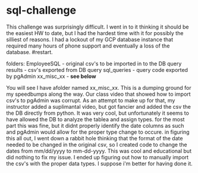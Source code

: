# sql-challenge
This challenge was surprisingly difficult.  I went in to it thinking it should be the easiest HW to date, but I had the hardest time with it for possibly the silliest of reasons.  I had a lockout of my GCP database instance that required many hours of phone support and eventually a loss of the database. #restart.


folders:
EmployeeSQL - original csv's to be imported in to the DB
query results - csv's exported from DB query
sql_queries - query code exported by pgAdmin
xx_misc_xx - **see below**


You will see I have afolder named xx_misc_xx.  This is a dumping ground for my speedbumps along the way.  Our class video that showed how to import csv's to pgAdmin was corrupt.  As an attempt to make up for that, my instructor added a suplimantal video, but got fancier and added the csv the the DB directly from python.  It was very cool, but unfortunately it seems to have allowed the DB to analyze the tablea and assign types.  for the most part this was fine, but it didnt properly identify the date columns as such and pgAdmin would allow for the proper type change to occure.  in figuring this all out, I went down a rabbit hole thinking that the format of the date needed to be changed in the original csv, so I created code to change the dates from mm/dd/yyyy to mm-dd-yyyy.  This was cool and educational but did nothing to fix my issue.  I ended up figuring out how to manually import the csv's with the proper data types.  I suppose i'm better for having done it.

